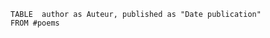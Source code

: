 
```dataview
TABLE  author as Auteur, published as "Date publication"
FROM #poems 
```

```
```

```
```
